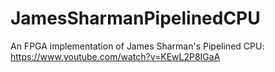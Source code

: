 # JamesSharmanPipelinedCPU
An FPGA implementation of James Sharman's Pipelined CPU: https://www.youtube.com/watch?v=KEwL2P8IGaA
